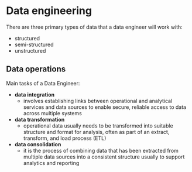 # Data engineering

There are three primary types of data that a data engineer will work with:
- structured
- semi-structured
- unstructured

## Data operations

Main tasks of a Data Engineer:
- **data integration**
    - involves establishing links between operational and analytical services and data sources to enable secure, reliable access to data across multiple systems
- **data transformation**
    - operational data usually needs to be transformed into suitable structure and format for analysis, often as part of an extract, transform, and load process (ETL)
- **data consolidation**
    - it is the process of combining data that has been extracted from multiple data sources into a consistent structure usually to support analytics and reporting


